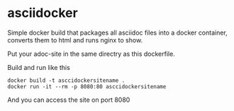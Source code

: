 # asciidocker
Simple docker build that packages all asciidoc files into a docker container, converts them to html and runs nginx to show.

Put your adoc-site in the same directry as this dockerfile.

Build and run like this
```
docker build -t asccidockersitename .
docker run -it --rm -p 8080:80 asccidockersitename

```

And you can access the site on port 8080
